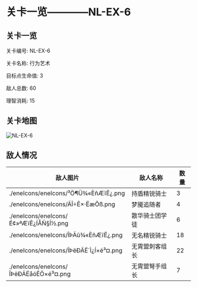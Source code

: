 # 关卡一览————NL-EX-6


## 关卡一览

关卡编号: NL-EX-6

关卡名称: 行为艺术

目标点生命值: 3

敌人总数: 60

理智消耗: 15


## 关卡地图
![NL-EX-6](./oprMap/NL-EX-6.png)

## 敌人情况

| 敌人图片 | 敌人名称 | 数量  |
|---------|-----|-----|
| ./eneIcons/eneIcons/³Ö¶Ü¾«ÈñÆïÊ¿.png| 持盾精锐骑士  |   3  |
| ./eneIcons/eneIcons/ÃÎ÷Ê×·ËæÕß.png| 梦魇追随者  |   4  |
| ./eneIcons/eneIcons/É¢»ªÆïÊ¿ÍÅÑ§Í½.png| 散华骑士团学徒  |   6  |
| ./eneIcons/eneIcons/ÎÞÃû¾«ÈñÆïÊ¿.png| 无名精锐骑士  |   18  |
| ./eneIcons/eneIcons/ÎÞëÐÃË´Ì¿Í×é³¤.png| 无胄盟刺客组长  |   22  |
| ./eneIcons/eneIcons/ÎÞëÐÃËåóÊÖ×é³¤.png| 无胄盟弩手组长  |   7  |
